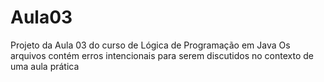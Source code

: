# Aula03
Projeto da Aula 03 do curso de Lógica de Programação em Java
Os arquivos contém erros intencionais para serem discutidos no contexto de uma aula prática

